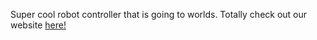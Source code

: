 Super cool robot controller that is going to worlds. Totally check out our website <a href="https://robotics.teameureka.net/">here!</a>

